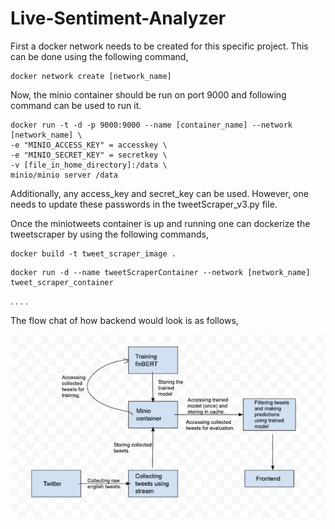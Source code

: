 # Live-Sentiment-Analyzer

First a docker network needs to be created for this specific project. This can be done using the following command,

```
docker network create [network_name]
```


Now, the minio container should be run on port 9000 and following command can be used to run it.

```
docker run -t -d -p 9000:9000 --name [container_name] --network [network_name] \
-e "MINIO_ACCESS_KEY" = accesskey \
-e "MINIO_SECRET_KEY" = secretkey \
-v [file_in_home_directory]:/data \
minio/minio server /data
```

Additionally, any access_key and secret_key can be used. However, one needs to update these passwords in the tweetScraper_v3.py file.



Once the miniotweets container is up and running one can dockerize the tweetscraper by using the following commands,

```
docker build -t tweet_scraper_image .
```
```
docker run -d --name tweetScraperContainer --network [network_name] tweet_scraper_container
```

.
.
.
.


The flow chat of how backend would look is as follows,

![alt text](https://github.com/pradyGn/Live-Sentiment-Analyzer/blob/main/backend_flowchart.png?raw=true)

